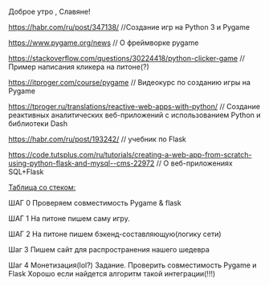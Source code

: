Доброе утро , Славяне!

https://habr.com/ru/post/347138/ //Создание игр на Python 3 и Pygame

https://www.pygame.org/news // О фреймворке pygame

https://stackoverflow.com/questions/30224418/python-clicker-game // Пример написания кликера на питоне(?)

https://itproger.com/course/pygame // Видеокурс по созданию игры на Pygame

https://tproger.ru/translations/reactive-web-apps-with-python/ // Создание реактивных аналитических веб-приложений с использованием Python и библиотеки Dash

https://habr.com/ru/post/193242/ // учебник по Flask

https://code.tutsplus.com/ru/tutorials/creating-a-web-app-from-scratch-using-python-flask-and-mysql--cms-22972 // О веб-приложениях SQL+Flask

[Таблица со стеком:](https://docs.google.com/spreadsheets/d/1vFAPmIPohA0zxv-2XAREIfgwc_bjc5JclWKdu1OnARE/edit?usp=sharing)

ШАГ 0 
Проверяем совместимость Pygame & flask

ШАГ 1
На питоне пишем саму игру.

ШАГ 2
На питоне пишем бэкенд-составляющую(логику сети)

Шаг 3 
Пишем сайт для распространения нашего шедевра

Шаг 4 
Монетизация(lol?)
Задание.
Проверить совместимость Pygame и Flask
Хорошо если найдется алгоритм такой интеграции(!!!)
